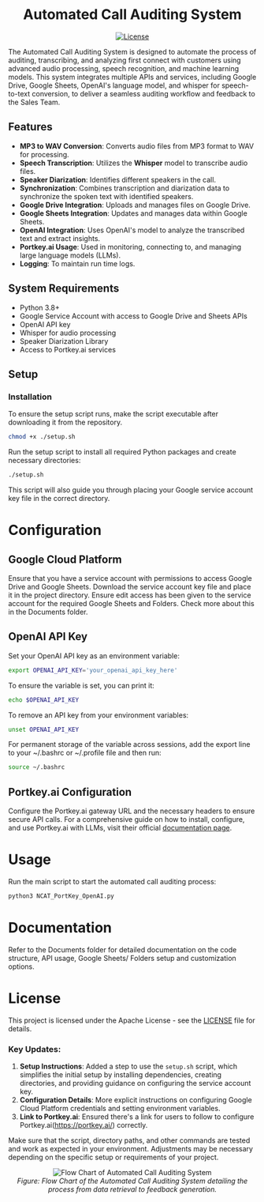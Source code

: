 <h1 align="center">Automated Call Auditing System</h1>
<div align="center">

[![License](https://img.shields.io/github/license/Ileriayo/markdown-badges)](./LICENSE)

</div>

<p align="justified">The Automated Call Auditing System is designed to automate the process of auditing, transcribing, and analyzing first connect with customers using advanced audio processing, speech recognition, and machine learning models. This system integrates multiple APIs and services, including Google Drive, Google Sheets, OpenAI's language model, and whisper for speech-to-text conversion, to deliver a seamless auditing workflow and feedback to the Sales Team.</p>

## Features

- **MP3 to WAV Conversion**: Converts audio files from MP3 format to WAV for processing.
- **Speech Transcription**: Utilizes the **Whisper** model to transcribe audio files.
- **Speaker Diarization**: Identifies different speakers in the call.
- **Synchronization**: Combines transcription and diarization data to synchronize the spoken text with identified speakers.
- **Google Drive Integration**: Uploads and manages files on Google Drive.
- **Google Sheets Integration**: Updates and manages data within Google Sheets.
- **OpenAI Integration**: Uses OpenAI's model to analyze the transcribed text and extract insights.
- **Portkey.ai Usage**: Used in monitoring, connecting to, and managing large language models (LLMs).
- **Logging**: To maintain run time logs.

## System Requirements

- Python 3.8+
- Google Service Account with access to Google Drive and Sheets APIs
- OpenAI API key
- Whisper for audio processing
- Speaker Diarization Library
- Access to Portkey.ai services

## Setup
### Installation

To ensure the setup script runs, make the script executable after downloading it from the repository.

```bash
chmod +x ./setup.sh
```

Run the setup script to install all required Python packages and create necessary directories:

```bash
./setup.sh
```

This script will also guide you through placing your Google service account key file in the correct directory.

# Configuration

## Google Cloud Platform

Ensure that you have a service account with permissions to access Google Drive and Google Sheets. Download the service account key file and place it in the project directory. Ensure edit access has been given to the service account for the required Google Sheets and Folders. Check more about this in the <a href="Documents/" style="text-decoration: none;">Documents</a> folder.

## OpenAI API Key

Set your OpenAI API key as an environment variable:

```bash
export OPENAI_API_KEY='your_openai_api_key_here'
```

To ensure the variable is set, you can print it:

```bash
echo $OPENAI_API_KEY
```

To remove an API key from your environment variables:

```bash
unset OPENAI_API_KEY
```

For permanent storage of the variable across sessions, add the export line to your ~/.bashrc or ~/.profile file and then run:

```bash
source ~/.bashrc
```

## Portkey.ai Configuration

Configure the Portkey.ai gateway URL and the necessary headers to ensure secure API calls.
For a comprehensive guide on how to install, configure, and use Portkey.ai with LLMs, visit their official [documentation page](https://docs.portkey.ai/docs/welcome/integration-guides/google-palm).

# Usage

Run the main script to start the automated call auditing process:
```bash
python3 NCAT_PortKey_OpenAI.py
```

# Documentation

Refer to the <a href="Documents/" style="text-decoration: none;">Documents</a> folder for detailed documentation on the code structure, API usage, Google Sheets/ Folders setup and customization options.

#  License

This project is licensed under the Apache License - see the [LICENSE](LICENSE.md) file for details.

### Key Updates:

1. **Setup Instructions**: Added a step to use the `setup.sh` script, which simplifies the initial setup by installing dependencies, creating directories, and providing guidance on configuring the service account key.
2. **Configuration Details**: More explicit instructions on configuring Google Cloud Platform credentials and setting environment variables.
3. **Link to Portkey.ai**: Ensured there's a link for users to follow to configure Portkey.ai(https://portkey.ai/)
 correctly.

Make sure that the script, directory paths, and other commands are tested and work as expected in your environment. Adjustments may be necessary depending on the specific setup or requirements of your project.

<p align="center">
  <img src="https://res.cloudinary.com/dsjtnhx6j/image/upload/v1715194324/Personal/Flow_Chart_k8nmmv.png" alt="Flow Chart of Automated Call Auditing System">
  <br>
  <em>Figure: Flow Chart of the Automated Call Auditing System detailing the process from data retrieval to feedback generation.</em>
</p>
